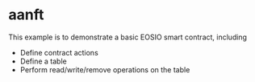 # aanft

This example is to demonstrate a basic EOSIO smart contract, including

- Define contract actions
- Define a table
- Perform read/write/remove operations on the table
